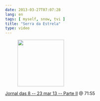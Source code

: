 ```yaml
---
date: 2013-03-27T07:07:28
lang: en
tags: [ myself, snow, tvi ]
title: "Serra da Estrela"
type: video
---
```


<figure>
<a
href="https://hugo.ferreira.cc/jornal-das-8-23-mar-13-parte-ii-7155/attachment/532/"
rel="attachment"><img
src="/wp-content/uploads/2013/03/tumblr_mkamn0s0CT1qz82meo1_1280-150x150.png"
width="150" height="150" /></a></figure>

[Jornal das 8 -- 23 mar 13 -- Parte II](http://www.tvi.iol.pt/programa/jornal-das-8/4295/videos/156659/video/13832147/1) @ 71:55

